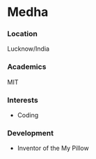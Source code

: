 # Medha

### Location

Lucknow/India

### Academics

MIT

### Interests

- Coding

### Development

- Inventor of the My Pillow

